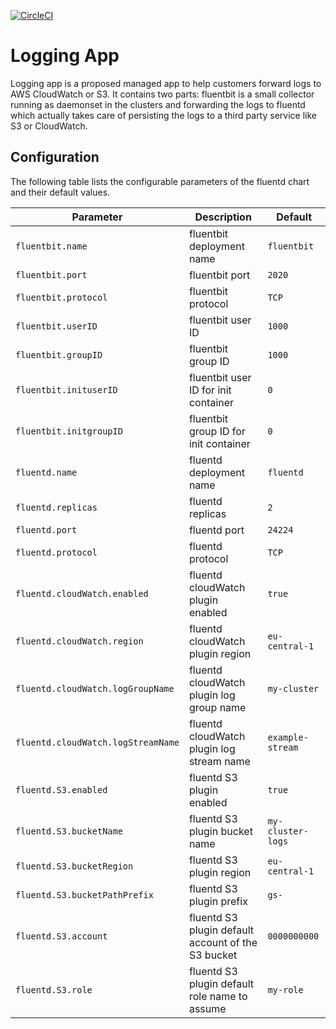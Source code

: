 
[![CircleCI](https://circleci.com/gh/giantswarm/logging-app.svg?style=svg)](https://circleci.com/gh/giantswarm/logging-app)

# Logging App

Logging app is a proposed managed app to help customers forward logs to AWS CloudWatch or S3. It contains two parts: fluentbit is a small collector running as daemonset in the clusters and forwarding the logs to fluentd which actually takes care of persisting the logs to a third party service like S3 or CloudWatch.

## Configuration

The following table lists the configurable parameters of the fluentd chart and their default values.

Parameter | Description | Default
--- | --- | ---
`fluentbit.name` | fluentbit deployment name | `fluentbit`
`fluentbit.port` | fluentbit port | `2020`
`fluentbit.protocol` | fluentbit protocol | `TCP`
`fluentbit.userID` | fluentbit user ID | `1000`
`fluentbit.groupID` | fluentbit group ID | `1000`
`fluentbit.inituserID` | fluentbit user ID  for init container| `0`
`fluentbit.initgroupID` | fluentbit group ID for init container | `0`
`fluentd.name` | fluentd deployment name | `fluentd`
`fluentd.replicas` | fluentd replicas | `2`
`fluentd.port` | fluentd port | `24224`
`fluentd.protocol` | fluentd protocol | `TCP`
`fluentd.cloudWatch.enabled` | fluentd cloudWatch plugin enabled | `true`
`fluentd.cloudWatch.region` | fluentd cloudWatch plugin region | `eu-central-1`
`fluentd.cloudWatch.logGroupName` | fluentd cloudWatch plugin log group name | `my-cluster`
`fluentd.cloudWatch.logStreamName` | fluentd cloudWatch plugin log stream name | `example-stream`
`fluentd.S3.enabled` | fluentd S3 plugin enabled | `true`
`fluentd.S3.bucketName` | fluentd S3 plugin bucket name | `my-cluster-logs`
`fluentd.S3.bucketRegion` | fluentd S3 plugin region | `eu-central-1`
`fluentd.S3.bucketPathPrefix` | fluentd S3 plugin prefix | `gs-`
`fluentd.S3.account` | fluentd S3 plugin default account of the S3 bucket | `0000000000`
`fluentd.S3.role` | fluentd S3 plugin default role name to assume | `my-role`
